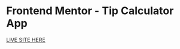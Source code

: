 # Frontend Mentor - Tip Calculator App
[LIVE SITE HERE](https://tip-calculator-danielbrah.netlify.app/)

